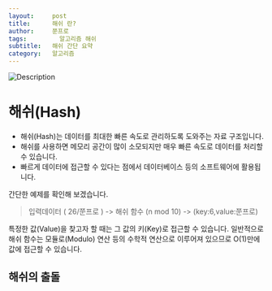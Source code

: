 ```yaml
---
layout:     post
title:      해쉬 란?
author:     쭌프로
tags: 		  알고리즘 해쉬
subtitle:   해쉬 간단 요약
category:   알고리즘
---
```

<!-- Start Writing Below in Markdown -->


![Description](https://alalstjr.github.io/jjunpro.github.io/img/ag-bg.png)

# 해쉬(Hash)

  - 해쉬(Hash)는 데이터를 최대한 빠른 속도로 관리하도록 도와주는 자료 구조입니다.
  - 해쉬를 사용하면 메모리 공간이 많이 소모되지만 매우 빠른 속도로 데이터를 처리할 수 있습니다.
  - 빠르게 데이터에 접근할 수 있다는 점에서 데이터베이스 등의 소프트웨어에 활용됩니다.
  
간단한 예제를 확인해 보겠습니다.

> 입력데이터 ( 26/쭌프로 ) -> 해쉬 함수 (n mod 10) -> (key:6,value:쭌프로)

특정한 값(Value)을 찾고자 할 때는 그 값의 키(Key)로 접근할 수 있습니다.
일반적으로 해쉬 함수는 모듈로(Modulo) 연산 등의 수학적 연산으로 이루어져 있으므로 O(1)만에 값에 접근할 수 있습니다.

## 해쉬의 출돌
